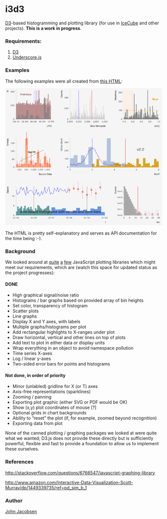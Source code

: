 i3d3
====

[D3](http://d3js.org/)-based histogramming and plotting library (for use in [IceCube](http://icecube.wisc.edu) and other projects).  **This is a work in progress**.

### Requirements:

1. [D3](http://d3js.org)
1. [Underscore.js](http://underscorejs.org)

### Examples

The following examples were all created from [this HTML](example.html):

![Example output](example.png "Example output")

The HTML is pretty self-explanatory and serves as API documentation for the time being :-).

### Background

We looked around at 
[quite](https://code.google.com/p/flot/)
[a](http://www.jqplot.com/tests/) 
[few](http://www.highcharts.com/)
JavaScript plotting libraries which might meet our requirements, which
are (watch this space for updated status as the project progresses):

#### DONE

- High graphical signal/noise ratio
- Histograms / bar graphs based on provided array of bin heights
- Set color, transparency of histogram
- Scatter plots
- Line graphs
- Display X and Y axes, with labels
- Multiple graphs/histograms per plot
- Add rectangular highlights to X-ranges under plot
- Draw horizontal, vertical and other lines on top of plots
- Add text to plot in either data or display units
- Wrap everything in an object to avoid namespace pollution
- Time series X-axes
- Log / linear y-axes
- Two-sided error bars for points and histograms

#### Not done, in order of priority

- Minor (unlabled) gridline for X (or T) axes
- Axis-free representations (sparklines)
- Zooming / panning
- Exporting plot graphic (either SVG or PDF would be OK)
- Show (x,y) plot coordinates of mouse [?]
- Optional grids in chart backgrounds
- Ability to “reset” the plot (if, for example, zoomed beyond recognition)
- Exporting data from plot

None of the canned plotting / graphing packages we looked at were
quite what we wanted; D3.js does not provide these directly but is
sufficiently powerful, flexible and fast to provide a foundation to
allow us to implement these ourselves.

### References

http://stackoverflow.com/questions/6766547/javascript-graphing-library

http://www.amazon.com/Interactive-Data-Visualization-Scott-Murray/dp/1449339735/ref=pd_sim_b_1


### Author

[John Jacobsen](http://eigenhombre.com)
